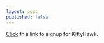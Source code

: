```yaml
---
layout: post
published: false
---
```

[Click](https://l.facebook.com/l.php?u=https%3A%2F%2Fdocs.google.com%2Fforms%2Fd%2Fe%2F1FAIpQLScuWnBbVneXDoaJlt7NVqMui8VmcBJOFkK0ipkQZUe9WYWqRQ%2Fviewform%3Fusp%3Dsf_link&h=AT1icHmqHSuDnCNjyaNwG_jZV_3nOzi3aVYBXHmT-TuGppyGrmYV-7t8lFo5EEef2j9Ih6OydIRlDEv7bZd59ZM7BQQgkLXQsWHoJCmvYaDYACoatDHWDKSeALOFSPk579ksMg) this link to signup for KittyHawk. 